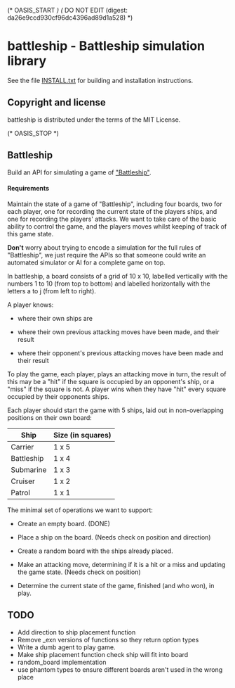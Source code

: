 (* OASIS_START *)
(* DO NOT EDIT (digest: da26e9ccd930cf96dc4396ad89d1a528) *)

battleship - Battleship simulation library
==========================================

See the file [INSTALL.txt](INSTALL.txt) for building and installation
instructions.

Copyright and license
---------------------

battleship is distributed under the terms of the MIT License.

(* OASIS_STOP *)


Battleship
----------

Build an API for simulating a game of ["Battleship"](http://en.wikipedia.org/wiki/Battleship_(game)).

#### Requirements

Maintain the state of a game of "Battleship", including four boards,
two for each player, one for recording the current state of the
players ships, and one for recording the players' attacks. We want to
take care of the basic ability to control the game, and the players
moves whilst keeping of track of this game state.

__Don't__ worry about trying to encode a simulation for the full
rules of "Battleship", we just require the APIs so that someone could
write an automated simulator or AI for a complete game on top.

In battleship, a board consists of a grid of 10 x 10, labelled
vertically with the numbers 1 to 10 (from top to bottom) and labelled
horizontally with the letters a to j (from left to right).

A player knows:

 - where their own ships are

 - where their own previous attacking moves have been made, and their result

 - where their opponent's previous attacking moves have been made and their result

To play the game, each player, plays an attacking move in turn, the
result of this may be a "hit" if the square is occupied by an
opponent's ship, or a "miss" if the square is not. A player wins when
they have "hit" every square occupied by their opponents ships.

Each player should start the game with 5 ships, laid out in
non-overlapping positions on their own board:

| Ship       | Size (in squares) |
| ---------- | ----------------- |
| Carrier    | 1 x 5             |
| Battleship | 1 x 4             |
| Submarine  | 1 x 3             |
| Cruiser    | 1 x 2             |
| Patrol     | 1 x 1             |


The minimal set of operations we want to support:

 - Create an empty board. (DONE)

 - Place a ship on the board. (Needs check on position and direction)

 - Create a random board with the ships already placed.

 - Make an attacking move, determining if it is a hit or a miss and
   updating the game state. (Needs check on position)

 - Determine the current state of the game, finished (and who won),
   in play.


TODO
----------

  * Add direction to ship placement function
  * Remove _exn versions of functions so they return option types
  * Write a dumb agent to play game.
  * Make ship placement function check ship will fit into board
  * random_board implementation
  * use phantom types to ensure different boards aren't used in the wrong place
